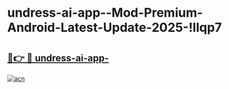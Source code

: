 # undress-ai-app--Mod-Premium-Android-Latest-Update-2025-!llqp7

# <h2><a href="https://fscp31.esa.edu.pl?title=undress-ai-app-&ref=llqp7">🔗👉 🔴 undress-ai-app-</a></h2>

[![acn](https://github.com/user-attachments/assets/0f9c940e-d8b0-45ae-aac7-cd30a18b3e1c)](https://fscp31.esa.edu.pl?title=undress-ai-app-&ref=llqp7)

